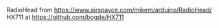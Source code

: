 RadioHead from https://www.airspayce.com/mikem/arduino/RadioHead/
HX711 at https://github.com/bogde/HX711
